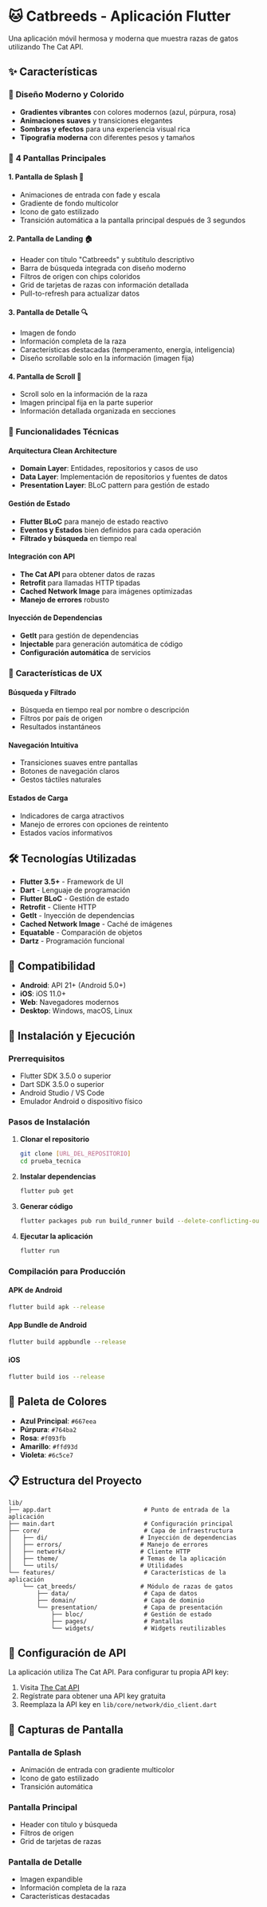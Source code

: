 # 🐱 Catbreeds - Aplicación Flutter

Una aplicación móvil hermosa y moderna que muestra razas de gatos utilizando The Cat API.

## ✨ Características

### 🎨 **Diseño Moderno y Colorido**
- **Gradientes vibrantes** con colores modernos (azul, púrpura, rosa)
- **Animaciones suaves** y transiciones elegantes
- **Sombras y efectos** para una experiencia visual rica
- **Tipografía moderna** con diferentes pesos y tamaños

### 📱 **4 Pantallas Principales**

#### 1. **Pantalla de Splash** 🌟
- Animaciones de entrada con fade y escala
- Gradiente de fondo multicolor
- Icono de gato estilizado
- Transición automática a la pantalla principal después de 3 segundos

#### 2. **Pantalla de Landing** 🏠
- Header con título "Catbreeds" y subtítulo descriptivo
- Barra de búsqueda integrada con diseño moderno
- Filtros de origen con chips coloridos
- Grid de tarjetas de razas con información detallada
- Pull-to-refresh para actualizar datos

#### 3. **Pantalla de Detalle** 🔍
- Imagen de fondo
- Información completa de la raza
- Características destacadas (temperamento, energía, inteligencia)
- Diseño scrollable solo en la información (imagen fija)

#### 4. **Pantalla de Scroll** 📜
- Scroll solo en la información de la raza
- Imagen principal fija en la parte superior
- Información detallada organizada en secciones

### 🚀 **Funcionalidades Técnicas**

#### **Arquitectura Clean Architecture**
- **Domain Layer**: Entidades, repositorios y casos de uso
- **Data Layer**: Implementación de repositorios y fuentes de datos
- **Presentation Layer**: BLoC pattern para gestión de estado

#### **Gestión de Estado**
- **Flutter BLoC** para manejo de estado reactivo
- **Eventos y Estados** bien definidos para cada operación
- **Filtrado y búsqueda** en tiempo real

#### **Integración con API**
- **The Cat API** para obtener datos de razas
- **Retrofit** para llamadas HTTP tipadas
- **Cached Network Image** para imágenes optimizadas
- **Manejo de errores** robusto

#### **Inyección de Dependencias**
- **GetIt** para gestión de dependencias
- **Injectable** para generación automática de código
- **Configuración automática** de servicios

### 🎯 **Características de UX**

#### **Búsqueda y Filtrado**
- Búsqueda en tiempo real por nombre o descripción
- Filtros por país de origen
- Resultados instantáneos

#### **Navegación Intuitiva**
- Transiciones suaves entre pantallas
- Botones de navegación claros
- Gestos táctiles naturales

#### **Estados de Carga**
- Indicadores de carga atractivos
- Manejo de errores con opciones de reintento
- Estados vacíos informativos

## 🛠️ **Tecnologías Utilizadas**

- **Flutter 3.5+** - Framework de UI
- **Dart** - Lenguaje de programación
- **Flutter BLoC** - Gestión de estado
- **Retrofit** - Cliente HTTP
- **GetIt** - Inyección de dependencias
- **Cached Network Image** - Caché de imágenes
- **Equatable** - Comparación de objetos
- **Dartz** - Programación funcional

## 📱 **Compatibilidad**

- **Android**: API 21+ (Android 5.0+)
- **iOS**: iOS 11.0+
- **Web**: Navegadores modernos
- **Desktop**: Windows, macOS, Linux

## 🚀 **Instalación y Ejecución**

### **Prerrequisitos**
- Flutter SDK 3.5.0 o superior
- Dart SDK 3.5.0 o superior
- Android Studio / VS Code
- Emulador Android o dispositivo físico

### **Pasos de Instalación**

1. **Clonar el repositorio**
   ```bash
   git clone [URL_DEL_REPOSITORIO]
   cd prueba_tecnica
   ```

2. **Instalar dependencias**
   ```bash
   flutter pub get
   ```

3. **Generar código**
   ```bash
   flutter packages pub run build_runner build --delete-conflicting-outputs
   ```

4. **Ejecutar la aplicación**
   ```bash
   flutter run
   ```

### **Compilación para Producción**

#### **APK de Android**
```bash
flutter build apk --release
```

#### **App Bundle de Android**
```bash
flutter build appbundle --release
```

#### **iOS**
```bash
flutter build ios --release
```

## 🎨 **Paleta de Colores**

- **Azul Principal**: `#667eea`
- **Púrpura**: `#764ba2`
- **Rosa**: `#f093fb`
- **Amarillo**: `#ffd93d`
- **Violeta**: `#6c5ce7`

## 📋 **Estructura del Proyecto**

```
lib/
├── app.dart                          # Punto de entrada de la aplicación
├── main.dart                         # Configuración principal
├── core/                             # Capa de infraestructura
│   ├── di/                          # Inyección de dependencias
│   ├── errors/                      # Manejo de errores
│   ├── network/                     # Cliente HTTP
│   ├── theme/                       # Temas de la aplicación
│   └── utils/                       # Utilidades
└── features/                         # Características de la aplicación
    └── cat_breeds/                  # Módulo de razas de gatos
        ├── data/                     # Capa de datos
        ├── domain/                   # Capa de dominio
        └── presentation/             # Capa de presentación
            ├── bloc/                 # Gestión de estado
            ├── pages/                # Pantallas
            └── widgets/              # Widgets reutilizables
```

## 🔧 **Configuración de API**

La aplicación utiliza The Cat API. Para configurar tu propia API key:

1. Visita [The Cat API](https://thecatapi.com/)
2. Regístrate para obtener una API key gratuita
3. Reemplaza la API key en `lib/core/network/dio_client.dart`

## 📸 **Capturas de Pantalla**

### **Pantalla de Splash**
- Animación de entrada con gradiente multicolor
- Icono de gato estilizado
- Transición automática

### **Pantalla Principal**
- Header con título y búsqueda
- Filtros de origen
- Grid de tarjetas de razas

### **Pantalla de Detalle**
- Imagen expandible
- Información completa de la raza
- Características destacadas

